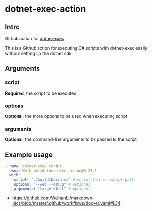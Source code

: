 # dotnet-exec-action

## Intro

Github action for [dotnet-exec](https://github.com/WeihanLi/dotnet-exec)

This is a Github action for executing C# scripts with dotnet-exec easily without setting up the dotnet sdk

## Arguments

### script

**Required**, the script to be executed

### options

**Optional**, the more options to be used when executing script

### arguments

**Optional**, the command-line arguments to be passed to the script

## Example usage

```yaml
- name: dotnet-exec script
  uses: WeihanLi/dotnet-exec-action@0.21.0
  with:
    script: "./build/build.cs" # script text or script path
    options: "--web --debug" # optional
    arguments: "target=test" # optional
```

- https://github.com/WeihanLi/markdown-nice/blob/master/.github/workflows/docker.yaml#L34
  
